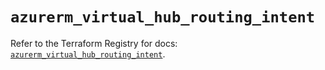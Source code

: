 # `azurerm_virtual_hub_routing_intent`

Refer to the Terraform Registry for docs: [`azurerm_virtual_hub_routing_intent`](https://registry.terraform.io/providers/hashicorp/azurerm/4.38.0/docs/resources/virtual_hub_routing_intent).
